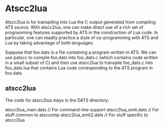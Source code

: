 # Atscc2lua #

Atscc2lua is for transpiling into Lua the C output generated from
compiling ATS source. With atscc2lua, one can make direct use of a
rich set of programming features supported by ATS in the construction
of Lua code. In particular, one can readily practice a style of
co-programming with ATS and Lua by taking advantage of both languages.

Suppose that foo.dats is a file containing a program written in
ATS. We can use patscc to compile foo.dats into foo_dats.c (which
contains code written in a small subset of C) and then use atscc2lua
to transpile foo_dats.c into foo_dats.lua that contains Lua code
corresponding to the ATS program in foo.dats.

## atscc2lua

The code for atscc2lua stays in the DATS directory:

atscc2lua_main.dats // For command-line support
atscc2lua_emit.dats // For stuff common to atsccomp
atscc2lua_emit2.dats // For stuff specific to atscc2lua
